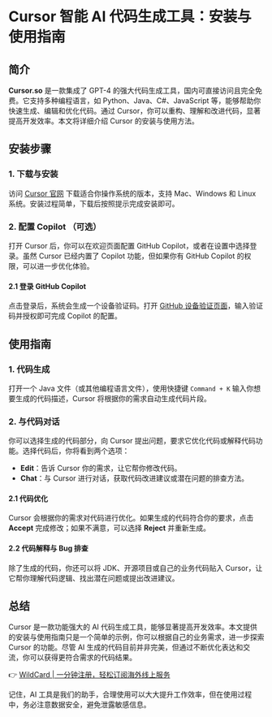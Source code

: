 # Cursor 智能 AI 代码生成工具：安装与使用指南

## 简介

**Cursor.so** 是一款集成了 GPT-4 的强大代码生成工具，国内可直接访问且完全免费。它支持多种编程语言，如 Python、Java、C#、JavaScript 等，能够帮助你快速生成、编辑和优化代码。通过 Cursor，你可以重构、理解和改进代码，显著提高开发效率。本文将详细介绍 Cursor 的安装与使用方法。

## 安装步骤

### 1. 下载与安装

访问 [Cursor 官网](https://www.cursor.so/) 下载适合你操作系统的版本，支持 Mac、Windows 和 Linux 系统。安装过程简单，下载后按照提示完成安装即可。

### 2. 配置 Copilot （可选）

打开 Cursor 后，你可以在欢迎页面配置 GitHub Copilot，或者在设置中选择登录。虽然 Cursor 已经内置了 Copilot 功能，但如果你有 GitHub Copilot 的权限，可以进一步优化体验。

#### 2.1 登录 GitHub Copilot

点击登录后，系统会生成一个设备验证码。打开 [GitHub 设备验证页面](https://github.com/login/device)，输入验证码并授权即可完成 Copilot 的配置。

## 使用指南

### 1. 代码生成

打开一个 Java 文件（或其他编程语言文件），使用快捷键 `Command + K` 输入你想要生成的代码描述，Cursor 将根据你的需求自动生成代码片段。

### 2. 与代码对话

你可以选择生成的代码部分，向 Cursor 提出问题，要求它优化代码或解释代码功能。选择代码后，你将看到两个选项：

- **Edit**：告诉 Cursor 你的需求，让它帮你修改代码。
- **Chat**：与 Cursor 进行对话，获取代码改进建议或潜在问题的排查方法。

#### 2.1 代码优化

Cursor 会根据你的需求对代码进行优化。如果生成的代码符合你的要求，点击 **Accept** 完成修改；如果不满意，可以选择 **Reject** 并重新生成。

#### 2.2 代码解释与 Bug 排查

除了生成的代码，你还可以将 JDK、开源项目或自己的业务代码贴入 Cursor，让它帮你理解代码逻辑、找出潜在问题或提出改进建议。

## 总结

Cursor 是一款功能强大的 AI 代码生成工具，能够显著提高开发效率。本文提供的安装与使用指南只是一个简单的示例，你可以根据自己的业务需求，进一步探索 Cursor 的功能。尽管 AI 生成的代码目前并非完美，但通过不断优化表达和交流，你可以获得更符合需求的代码结果。

👉 [WildCard | 一分钟注册，轻松订阅海外线上服务](https://bbtdd.com/WildCard)

记住，AI 工具是我们的助手，合理使用可以大大提升工作效率，但在使用过程中，务必注意数据安全，避免泄露敏感信息。